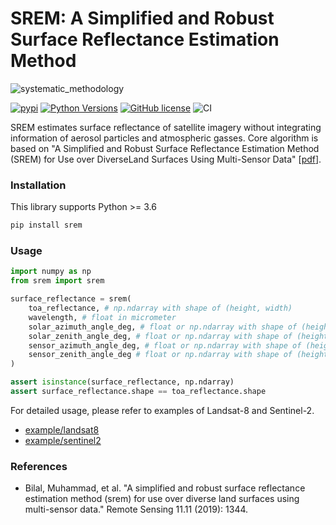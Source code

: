 # SREM: A Simplified and Robust Surface Reflectance Estimation Method

![systematic_methodology](./img/systematic_methodology.png)  

[![pypi](https://img.shields.io/pypi/v/srem.svg)](https://pypi.python.org/pypi/srem)
[![Python Versions](https://img.shields.io/pypi/pyversions/srem.svg)](https://pypi.org/project/srem/)
[![GitHub license](https://img.shields.io/github/license/oyam/srem.svg)](https://github.com/chainer/chainer)
![CI](https://github.com/oyam/srem/workflows/CI/badge.svg)

SREM estimates surface reflectance of satellite imagery without integrating information of aerosol particles and
atmospheric gasses. Core algorithm is based on "A Simplified and Robust Surface Reflectance Estimation Method (SREM) for Use over DiverseLand Surfaces Using Multi-Sensor Data" [[pdf](https://www.mdpi.com/2072-4292/11/11/1344/pdf)]. 


### Installation
This library supports Python >= 3.6
```sh
pip install srem
```

### Usage
```python
import numpy as np
from srem import srem

surface_reflectance = srem(
    toa_reflectance, # np.ndarray with shape of (height, width)
    wavelength, # float in micrometer
    solar_azimuth_angle_deg, # float or np.ndarray with shape of (height, width)
    solar_zenith_angle_deg, # float or np.ndarray with shape of (height, width)
    sensor_azimuth_angle_deg, # float or np.ndarray with shape of (height, width)
    sensor_zenith_angle_deg # float or np.ndarray with shape of (height, width)
)

assert isinstance(surface_reflectance, np.ndarray)
assert surface_reflectance.shape == toa_reflectance.shape
```

For detailed usage, please refer to examples of Landsat-8 and Sentinel-2.
- [example/landsat8](https://github.com/oyam/srem/tree/master/examples/landsat8)
- [example/sentinel2](https://github.com/oyam/srem/tree/master/examples/sentinel2)


### References
- Bilal, Muhammad, et al. "A simplified and robust surface reflectance estimation method (srem) for use over diverse land surfaces using multi-sensor data." Remote Sensing 11.11 (2019): 1344.
